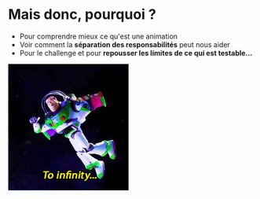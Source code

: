 Mais donc, pourquoi ?
=====================

+ Pour comprendre mieux ce qu'est une animation
+ Voir comment la **séparation des responsabilités** peut nous aider
+ Pour le challenge et pour **repousser les limites de ce qui est testable...**

![Vers l'infini et l'au-dela](../assets/buzz.gif)